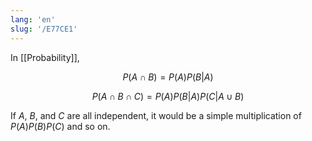 ```yaml
---
lang: 'en'
slug: '/E77CE1'
---
```


In [[Probability]],

$$
{P(A \cap B)} = P(A)P(B|A)
$$

$$
{P(A \cap B \cap C)} = P(A)P(B|A)P(C|A \cup B)
$$

If $A$, $B$, and $C$ are all independent, it would be a simple multiplication of $P(A)P(B)P(C)$ and so on.

